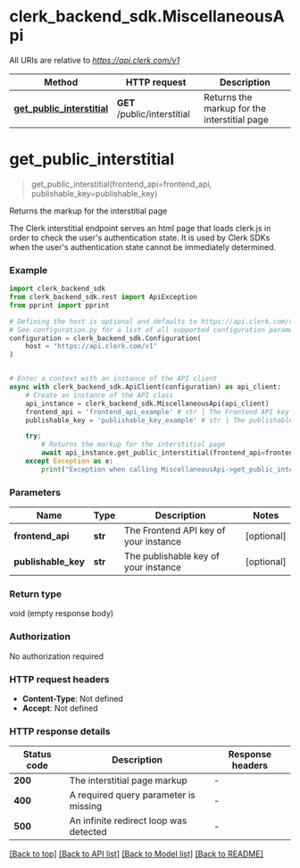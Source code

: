 # clerk_backend_sdk.MiscellaneousApi

All URIs are relative to *https://api.clerk.com/v1*

Method | HTTP request | Description
------------- | ------------- | -------------
[**get_public_interstitial**](MiscellaneousApi.md#get_public_interstitial) | **GET** /public/interstitial | Returns the markup for the interstitial page


# **get_public_interstitial**
> get_public_interstitial(frontend_api=frontend_api, publishable_key=publishable_key)

Returns the markup for the interstitial page

The Clerk interstitial endpoint serves an html page that loads clerk.js in order to check the user's authentication state. It is used by Clerk SDKs when the user's authentication state cannot be immediately determined.

### Example


```python
import clerk_backend_sdk
from clerk_backend_sdk.rest import ApiException
from pprint import pprint

# Defining the host is optional and defaults to https://api.clerk.com/v1
# See configuration.py for a list of all supported configuration parameters.
configuration = clerk_backend_sdk.Configuration(
    host = "https://api.clerk.com/v1"
)


# Enter a context with an instance of the API client
async with clerk_backend_sdk.ApiClient(configuration) as api_client:
    # Create an instance of the API class
    api_instance = clerk_backend_sdk.MiscellaneousApi(api_client)
    frontend_api = 'frontend_api_example' # str | The Frontend API key of your instance (optional)
    publishable_key = 'publishable_key_example' # str | The publishable key of your instance (optional)

    try:
        # Returns the markup for the interstitial page
        await api_instance.get_public_interstitial(frontend_api=frontend_api, publishable_key=publishable_key)
    except Exception as e:
        print("Exception when calling MiscellaneousApi->get_public_interstitial: %s\n" % e)
```



### Parameters


Name | Type | Description  | Notes
------------- | ------------- | ------------- | -------------
 **frontend_api** | **str**| The Frontend API key of your instance | [optional] 
 **publishable_key** | **str**| The publishable key of your instance | [optional] 

### Return type

void (empty response body)

### Authorization

No authorization required

### HTTP request headers

 - **Content-Type**: Not defined
 - **Accept**: Not defined

### HTTP response details

| Status code | Description | Response headers |
|-------------|-------------|------------------|
**200** | The interstitial page markup |  -  |
**400** | A required query parameter is missing |  -  |
**500** | An infinite redirect loop was detected |  -  |

[[Back to top]](#) [[Back to API list]](../README.md#documentation-for-api-endpoints) [[Back to Model list]](../README.md#documentation-for-models) [[Back to README]](../README.md)

